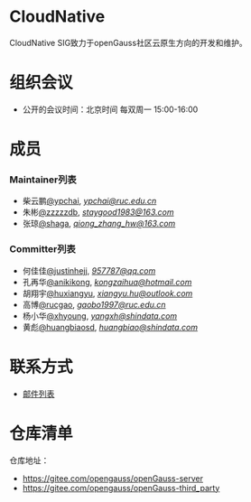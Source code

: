 # CloudNative

CloudNative SIG致力于openGauss社区云原生方向的开发和维护。

# 组织会议

- 公开的会议时间：北京时间 每双周一 15:00-16:00

# 成员

### Maintainer列表

- 柴云鹏[@ypchai](https://gitee.com/ypchai), *ypchai@ruc.edu.cn*
- 朱彬[@zzzzzdb](https://gitee.com/zzzzzdb), *staygood1983@163.com*
- 张琼[@shaga](https://gitee.com/shaga), *qiong_zhang_hw@163.com*

### Committer列表

- 何佳佳[@justinhejj](https://gitee.com/justinhejj), *957787@qq.com*
- 孔再华[@anikikong](https://gitee.com/anikikong), *kongzaihua@hotmail.com*
- 胡翔宇[@huxiangyu](https://gitee.com/huxiangyu), *xiangyu.hu@outlook.com*
- 高博[@rucgao](https://gitee.com/rucgao), *gaobo1997@ruc.edu.cn*
- 杨小华[@xhyoung](https://gitee.com/xhyoung), *yangxh@shindata.com*
- 黄彪[@huangbiaosd](https://gitee.com/huangbiaosd), *huangbiao@shindata.com*

# 联系方式

- [邮件列表](https://mailweb.opengauss.org/postorius/lists/cloudnative.opengauss.org/)

# 仓库清单

仓库地址：

- https://gitee.com/opengauss/openGauss-server
- https://gitee.com/opengauss/openGauss-third_party
